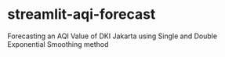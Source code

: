 # streamlit-aqi-forecast
Forecasting an AQI Value of DKI Jakarta using Single and Double Exponential Smoothing method
